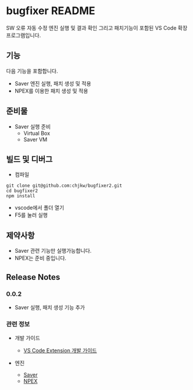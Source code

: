 # bugfixer README

SW 오류 자동 수정 엔진 실행 및 결과 확인 그리고 패치기능이 포함된 VS Code 확장 프로그램입니다.

## 기능

다음 기능을 포함합니다.
- Saver 엔진 실행, 패치 생성 및 적용
- NPEX를 이용한 패치 생성 및 적용


## 준비물

- Saver 실행 준비
  - Virtual Box
  - Saver VM

## 빌드 및 디버그

- 컴파일

```
git clone git@github.com:chjkw/bugfixer2.git
cd bugfixer2
npm install
```
- vscode에서 폴더 열기
- F5를 눌러 실행

## 제약사항

- Saver 관련 기능만 실행가능합니다.
- NPEX는 준비 중입니다.

## Release Notes

### 0.0.2

- Saver 실행, 패치 생성 기능 추가

### 관련 정보

* 개발 가이드
  * [VS Code Extension 개발 가이드](https://code.visualstudio.com/api)

* 엔진
  * [Saver](https://github.com/kupl/SAVER_public)
  * [NPEX](https://github.com/kupl/npex)
